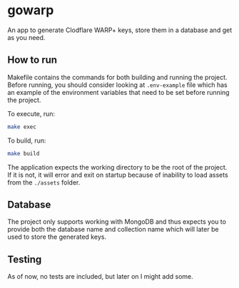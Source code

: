 # gowarp

An app to generate Clodflare WARP+ keys, store them in a database and
get as you need.

## How to run

Makefile contains the commands for both building and running the project.
Before running, you should consider looking at `.env-example` file which
has an example of the environment variables that need to be set before
running the project.

To execute, run:

```bash
make exec
```

To build, run:

```bash
make build
```

The application expects the working directory to be the root of the project.
If it is not, it will error and exit on startup because of inability to load
assets from the `./assets` folder.

## Database

The project only supports working with MongoDB and thus expects you
to provide both the database name and collection name which will later
be used to store the generated keys.

## Testing

As of now, no tests are included, but later on I might add some.
